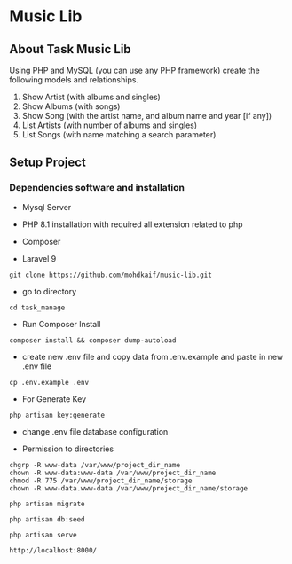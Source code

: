 # Music Lib




## About Task Music Lib

Using PHP and MySQL (you can use any PHP framework) create the following models
and relationships.
1. Show Artist (with albums and singles)
2. Show Albums (with songs)
3. Show Song (with the artist name, and album name and year [if any])
4. List Artists (with number of albums and singles)
5. List Songs (with name matching a search parameter)


## Setup Project
### Dependencies software and installation


- Mysql Server

- PHP 8.1 installation with required all extension related to php

- Composer 
- Laravel 9

```
git clone https://github.com/mohdkaif/music-lib.git
```
- go to directory
```
cd task_manage
```
- Run Composer Install
```
composer install && composer dump-autoload
```
- create new .env file and copy data from .env.example and paste in new .env file

```
cp .env.example .env
```

- For Generate Key

```
php artisan key:generate
```
- change .env file database configuration

- Permission to directories
```
chgrp -R www-data /var/www/project_dir_name
chown -R www-data:www-data /var/www/project_dir_name
chmod -R 775 /var/www/project_dir_name/storage
chown -R www-data.www-data /var/www/project_dir_name/storage
```

```
php artisan migrate 
```

```
php artisan db:seed 
```

```
php artisan serve

```
```
http://localhost:8000/
```



